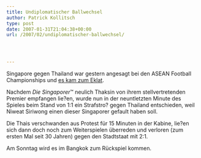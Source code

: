 ```yaml
---
title: Undiplomatischer Ballwechsel
author: Patrick Kollitsch
type: post
date: 2007-01-31T21:04:38+00:00
url: /2007/02/undiplomatischer-ballwechsel/




---
```

Singapore gegen Thailand war gestern angesagt bei den ASEAN Football Championships und [es kam zum Eklat][1].

Nachdem _Die Singaporer_&trade; neulich Thaksin von ihrem stellvertretenden Premier empfangen lie?en, wurde nun in der neuntletzten Minute des Spieles beim Stand von 1:1 ein Strafstro? gegen Thailand entschieden, weil Niweat Siriwong einen dieser Singaporer gefault haben soll.

Die Thais verschwanden aus Protest für 15 Minuten in der Kabine, lie?en sich dann doch noch zum Weiterspielen überreden und verloren (zum ersten Mal seit 30 Jahren) gegen den Stadtstaat mit 2:1. 

Am Sonntag wird es im Bangkok zum Rückspiel kommen.

 [1]: http://soccernet.espn.go.com/news/story?id=405873&cc=4716

